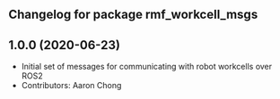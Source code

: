 ## Changelog for package rmf_workcell_msgs

1.0.0 (2020-06-23)
------------------
* Initial set of messages for communicating with robot workcells over ROS2
* Contributors: Aaron Chong
